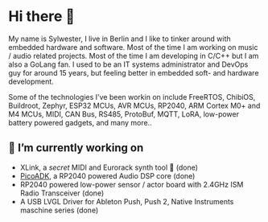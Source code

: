 # Hi there 👋

My name is Sylwester, I live in Berlin and I like to tinker around with embedded hardware and software. Most of the time I am working on music / audio related projects. Most of the time I am developing in C/C++ but I am also a GoLang fan. I used to be an IT systems administrator and DevOps guy for around 15 years, but feeling better in embedded soft- and hardware development.

Some of the technologies I've been workin on include FreeRTOS, ChibiOS, Buildroot, Zephyr, ESP32 MCUs, AVR MCUs, RP2040, ARM Cortex M0+ and M4 MCUs, MIDI, CAN Bus, RS485, ProtoBuf, MQTT, LoRA, low-power battery powered gadgets, and many more..

## 🔭 I’m currently working on
* XLink, a *secret* MIDI and Eurorack synth tool :eyes: (done)
* [PicoADK](https://github.com/DatanoiseTV/PicoADK-Hardware), a RP2040 powered Audio DSP core (done)
* RP2040 powered low-power sensor / actor board with 2.4GHz ISM Radio Transceiver (done)
* A USB LVGL Driver for Ableton Push, Push 2, Native Instruments maschine series (done)
